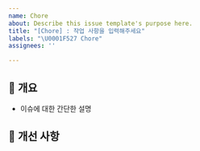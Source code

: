 ```yaml
---
name: Chore
about: Describe this issue template's purpose here.
title: "[Chore] : 작업 사항을 입력해주세요"
labels: "\U0001F527 Chore"
assignees: ''

---
```


## 💁 개요
- 이슈에 대한 간단한 설명

## 📑 개선 사항
